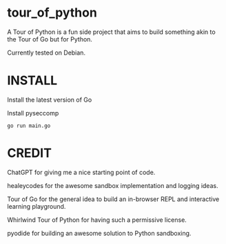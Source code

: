 # tour_of_python

A Tour of Python is a fun side project that aims to build something akin to the Tour of Go but for Python.

Currently tested on Debian.

# INSTALL

Install the latest version of Go

Install pyseccomp

```
go run main.go
```

# CREDIT

ChatGPT for giving me a nice starting point of code.

healeycodes for the awesome sandbox implementation and logging ideas.

Tour of Go for the general idea to build an in-browser REPL and interactive learning playground.

Whirlwind Tour of Python for having such a permissive license.

pyodide for building an awesome solution to Python sandboxing.
